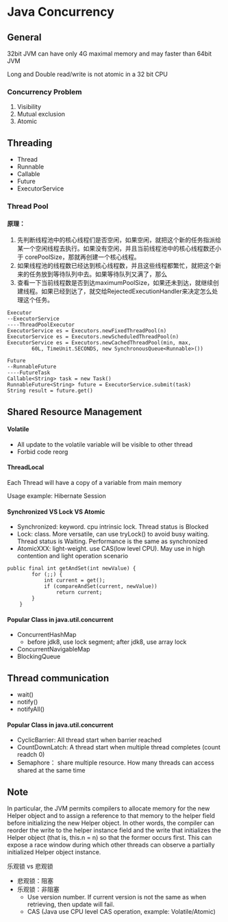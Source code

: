 # Java Concurrency

## General

32bit JVM can have only 4G maximal memory and may faster than 64bit JVM

Long and Double read/write is not atomic in a 32 bit CPU

### Concurrency Problem

1. Visibility
2. Mutual exclusion
3. Atomic

## Threading

* Thread
* Runnable
* Callable 
* Future
* ExecutorService

### Thread Pool 

#### 原理：

1. 先判断线程池中的核心线程们是否空闲，如果空闲，就把这个新的任务指派给某一个空闲线程去执行。如果没有空闲，并且当前线程池中的核心线程数还小于 corePoolSize，那就再创建一个核心线程。
2. 如果线程池的线程数已经达到核心线程数，并且这些线程都繁忙，就把这个新来的任务放到等待队列中去。如果等待队列又满了，那么
3. 查看一下当前线程数是否到达maximumPoolSize，如果还未到达，就继续创建线程。如果已经到达了，就交给RejectedExecutionHandler来决定怎么处理这个任务。

```text
Executor
--ExecutorService
----ThreadPoolExecutor
ExecutorService es = Executors.newFixedThreadPool(n)
ExecutorService es = Executors.newScheduledThreadPool(n)
ExecutorService es = Executors.newCachedThreadPool(min, max,
        60L, TimeUnit.SECONDS, new SynchronousQueue<Runnable>())

Future
--RunnableFuture
----FutureTask
Callable<String> task = new Task()
RunnableFuture<String> future = ExecutorService.submit(task)
String result = future.get()
```

## Shared Resource Management

#### Volatile

* All update to the volatile variable will be visible to other thread
* Forbid code reorg

#### ThreadLocal

Each Thread will have a copy of a variable from main memory

Usage example: Hibernate Session

#### Synchronized VS Lock VS Atomic

* Synchronized: keyword. cpu intrinsic lock. Thread status is Blocked 
* Lock: class. More versatile, can use tryLock\(\) to avoid busy waiting.  Thread status is Waiting. Performance is the same as synchronized
* AtomicXXX: light-weight. use CAS\(low level CPU\). May use in high contention and light operation scenario

```text
public final int getAndSet(int newValue) {
        for (;;) {
            int current = get();
            if (compareAndSet(current, newValue))
                return current;
        }
    }
```

#### Popular Class in java.util.concurrent

* ConcurrentHashMap 
  * before jdk8, use lock segment; after jdk8, use array lock
* ConcurrentNavigableMap 
* BlockingQueue 

## Thread communication 

* wait\(\)
* notify\(\)
* notifyAll\(\)

#### Popular Class in java.util.concurrent 

* CyclicBarrier: All thread start when barrier reached 
* CountDownLatch: A thread start when multiple thread completes \(count readch 0\)
* Semaphore： share multiple resource. How many threads can access shared at the same time 

## Note

In particular, the JVM permits compilers to allocate memory for the new Helper object and to assign a reference to that memory to the helper field before initializing the new Helper object. In other words, the compiler can reorder the write to the helper instance field and the write that initializes the Helper object \(that is, this.n = n\) so that the former occurs first. This can expose a race window during which other threads can observe a partially initialized Helper object instance.

乐观锁 vs 悲观锁

* 悲观锁：阻塞
* 乐观锁：非阻塞
  * Use version number. If current version is not the same as when retrieving, then update will fail.
  * CAS \(Java use CPU level CAS operation, example: Volatile/Atomic\)

